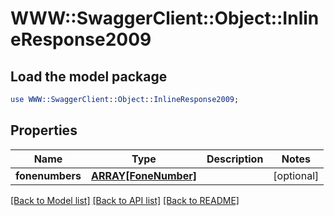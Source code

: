 # WWW::SwaggerClient::Object::InlineResponse2009

## Load the model package
```perl
use WWW::SwaggerClient::Object::InlineResponse2009;
```

## Properties
Name | Type | Description | Notes
------------ | ------------- | ------------- | -------------
**fonenumbers** | [**ARRAY[FoneNumber]**](FoneNumber.md) |  | [optional] 

[[Back to Model list]](../README.md#documentation-for-models) [[Back to API list]](../README.md#documentation-for-api-endpoints) [[Back to README]](../README.md)


